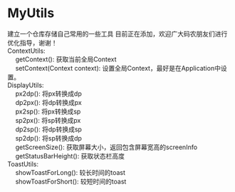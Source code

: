 # MyUtils
建立一个仓库存储自己常用的一些工具
目前正在添加，欢迎广大码农朋友们进行优化指导，谢谢！<br>
ContextUtils:<br>
    &emsp;  getContext(): 获取当前全局Context<br>
    &emsp;  setContext(Context context): 设置全局Context，最好是在Application中设置。<br>
DisplayUtils:<br>
    &emsp;  px2dp(): 将px转换成dp<br>
    &emsp;  dp2px(): 将dp转换成px<br>
    &emsp;  px2sp(): 将px转换成sp<br>
    &emsp;  sp2px(): 将sp转换成px<br>
    &emsp;  dp2sp(): 将dp转换成sp<br>
    &emsp;  sp2dp(): 将sp转换成dp<br>
    &emsp;  getScreenSize(): 获取屏幕大小，返回包含屏幕宽高的screenInfo<br>
    &emsp;  getStatusBarHeight(): 获取状态栏高度<br>
ToastUtils:<br>
    &emsp;  showToastForLong(): 较长时间的toast<br>
    &emsp;  showToastForShort(): 较短时间的toast<br>
